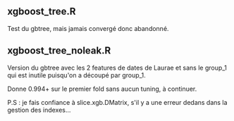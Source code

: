 ## xgboost_tree.R

Test du gbtree, mais jamais convergé donc abandonné.


## xgboost_tree_noleak.R

Version du gbtree avec les 2 features de dates de Laurae et sans le group_1 qui est inutile puisqu'on a découpé par group_1.

Donne 0.994+ sur le premier fold sans aucun tuning, à continuer.

P.S : je fais confiance à slice.xgb.DMatrix, s'il y a une erreur dedans dans la gestion des indexes...
